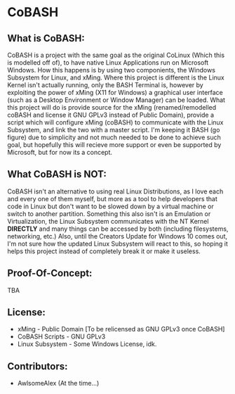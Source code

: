 # CoBASH

## What is CoBASH:
CoBASH is a project with the same goal as the original CoLinux (Which this is modelled off of), to have native Linux Applications run on Microsoft Windows. How this happens is by using two componients, the Windows Subsystem for Linux, and xMing. Where this project is different is the Linux Kernel isn't actually running, only the BASH Terminal is, however by exploiting the power of xMing (X11 for Windows) a graphical user interface (such as a Desktop Environment or Window Manager) can be loaded. What this project will do is provide source for the xMing (renamed/remodelled coBASH and license it GNU GPLv3 instead of Public Domain), provide a script which will configure xMing (coBASH) to communicate with the Linux Subsystem, and link the two with a master script. I'm keeping it BASH (go figure) due to simplicity and not much needed to be done to achieve such goal, but hopefully this will recieve more support or even be supported by Microsoft, but for now its a concept.

## What CoBASH is NOT:
CoBASH isn't an alternative to using real Linux Distributions, as I love each and every one of them myself, but more as a tool to help developers that code in Linux but don't want to be slowed down by a virtual machine or switch to another partition. Something this also isn't is an Emulation or Virtualization, the Linux Subsystem communicates with the NT Kernel **DIRECTLY** and many things can be accessed by both (including filesystems, networking, etc.) Also, until the Creators Update for Windows 10 comes out, I'm not sure how the updated Linux Subsystem will react to this, so hoping it helps this project instead of completely break it or make it useless.

## Proof-Of-Concept:
TBA

## License:
* xMing - Public Domain [To be relicensed as GNU GPLv3 once CoBASH]
* CoBASH Scripts - GNU GPLv3
* Linux Subsystem - Some Windows License, idk.

## Contributors:
* AwlsomeAlex (At the time...)
